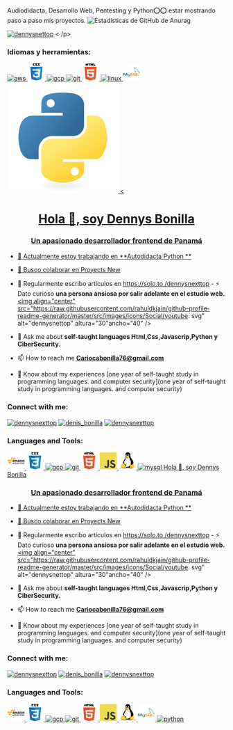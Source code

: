 Audiodidacta, Desarrollo Web, Pentesting y Python⭕⭕
estar mostrando paso a paso mis proyectos.
![Estadísticas de GitHub de Anurag](https://github-readme-stats.vercel.app/api?username=anuraghazra&show_icons=true&theme=merko)

<a href="https://www.youtube.com/c/dennysnettop" target="blank"><img align ="centro" src="https://raw.githubusercontent.com/rahuldkjain/github-profile-readme-generator/master/src/images/icons/Social/youtube.svg" alt="dennysnettop" height="30" width="40" /></a>
< /p>
  
  

<h3 align="left">Idiomas y herramientas:</h3>
<p align="left"> <a href="https://aws.amazon.com" target="_blank" rel="noreferrer"> <img src="https://raw.githubusercontent.com/devicons /devicon/master/icons/amazonwebservices/amazonwebservices-original-wordmark.svg" alt="aws" width="40" height="40"/> </a> <a href="https://www.w3schools .com/css/" target="_blank" rel="noreferrer"> <img src="https://raw.githubusercontent.com/devicons/devicon/master/icons/css3/css3-original-wordmark.svg" alt="css3" width="40" height="40"/> </a> <a href="https://cloud.google.com" target="_blank" rel="noreferrer"><img src="https://www.vectorlogo.zone/logos/google_cloud/google_cloud-icon.svg" alt="gcp" width="40" height="40"/> </a> <a href= "https://git-scm.com/" target="_blank" rel="noreferrer"> <img src="https://www.vectorlogo.zone/logos/git-scm/git-scm-icon. svg" alt="git" width="40" height="40"/> </a> <a href="https://www.w3.org/html/" target="_blank" rel="noreferrer "> <img src="https://raw.githubusercontent.com/devicons/devicon/master/icons/html5/html5-original-wordmark.svg" alt="html5" width="40" height="40" /> </a> <a href="https://www.linux.org/" target="_blank" rel="noreferrer"> <img src="https://raw.githubusercontent.com/devicons/devicon/master/icons/linux /linux-original.svg" alt="linux" width="40" height="40"/> </a> <a href="https://www.mysql.com/" target="_blank" rel ="noreferrer"> <img src="https://raw.githubusercontent.com/devicons/devicon/master/icons/mysql/mysql-original-wordmark.svg" alt="mysql" width="40" height= "40"/> </a> <a href="https://www.python.org" target="_blank" rel="noreferrer"> <img src="https://raw.githubusercontent.com/devicons/devicon/master/icons/python/python-original.svg" alt="python" ancho="40" altura="40"/> <
  
  
  
  <h1 align="center">Hola 👋, soy Dennys Bonilla</h1>
<h3 align="center">Un apasionado desarrollador frontend de Panamá</h3>

- 🔭 Actualmente estoy trabajando en **Autodidacta Python **

- 👯 Busco colaborar en [Proyects New](https://45-33-1-159.ip.linodeusercontent.com/)

- 📝 Regularmente escribo artículos en [https://solo.to /dennysnexttop](https://solo.to/dennysnexttop) - ⚡ Dato curioso **una persona ansiosa por salir adelante en el estudio web.** <a href="https://www.youtube.com/c/ dennysnettop" target="blank"><img align="center" src="https://raw.githubusercontent.com/rahuldkjain/github-profile-readme-generator/master/src/images/icons/Social/youtube. svg" alt="dennysnettop" altura="30"ancho="40" /></a>

- 💬 Ask me about **self-taught languages Html,Css,Javascrip,Python y CiberSecurity.**

- 📫 How to reach me **Cariocabonilla76@gmail.com**

- 📄 Know about my experiences [one year of self-taught study in programming languages. ​​and computer security](one year of self-taught study in programming languages. ​​and computer security)



<h3 align="left">Connect with me:</h3>
<p align="left">
<a href="https://linkedin.com/in/dennysnexttop" target="blank"><img align="center" src="https://raw.githubusercontent.com/rahuldkjain/github-profile-readme-generator/master/src/images/icons/Social/linked-in-alt.svg" alt="dennysnexttop" height="30" width="40" /></a>
<a href="https://fb.com/denis_bonilla" target="blank"><img align="center" src="https://raw.githubusercontent.com/rahuldkjain/github-profile-readme-generator/master/src/images/icons/Social/facebook.svg" alt="denis_bonilla" height="30" width="40" /></a>
<a href="https://instagram.com/dennysnexttop" target="blank"><img align="center" src="https://raw.githubusercontent.com/rahuldkjain/github-profile-readme-generator/master/src/images/icons/Social/instagram.svg" alt="dennysnexttop" height="30" width="40" /></a>

</p>

<h3 align="left">Languages and Tools:</h3>
<p align="left"> <a href="https://aws.amazon.com" target="_blank" rel="noreferrer"> <img src="https://raw.githubusercontent.com/devicons/devicon/master/icons/amazonwebservices/amazonwebservices-original-wordmark.svg" alt="aws" width="40" height="40"/> </a> <a href="https://www.w3schools.com/css/" target="_blank" rel="noreferrer"> <img src="https://raw.githubusercontent.com/devicons/devicon/master/icons/css3/css3-original-wordmark.svg" alt="css3" width="40" height="40"/> </a> <a href="https://cloud.google.com" target="_blank" rel="noreferrer"> <img src="https://www.vectorlogo.zone/logos/google_cloud/google_cloud-icon.svg" alt="gcp" width="40" height="40"/> </a> <a href="https://git-scm.com/" target="_blank" rel="noreferrer"> <img src="https://www.vectorlogo.zone/logos/git-scm/git-scm-icon.svg" alt="git" width="40" height="40"/> </a> <a href="https://www.w3.org/html/" target="_blank" rel="noreferrer"> <img src="https://raw.githubusercontent.com/devicons/devicon/master/icons/html5/html5-original-wordmark.svg" alt="html5" width="40" height="40"/> </a> <a href="https://developer.mozilla.org/en-US/docs/Web/JavaScript" target="_blank" rel="noreferrer"> <img src="https://raw.githubusercontent.com/devicons/devicon/master/icons/javascript/javascript-original.svg" alt="javascript" width="40" height="40"/> </a> <a href="https://www.linux.org/" target="_blank" rel="noreferrer"> <img src="https://raw.githubusercontent.com/devicons/devicon/master/icons/linux/linux-original.svg" alt="linux" width="40" height="40"/> </a> <a href="https://www.mysql.com/" target="_blank" rel="noreferrer"> <img src=g" alt="mysql" width="40" height="40"/> </a> <a href="https://www.python.org" target="_blan<h1 align="center">Hola 👋, soy Dennys Bonilla</h1>
<h3 align="center">Un apasionado desarrollador frontend de Panamá</h3>

- 🔭 Actualmente estoy trabajando en **Autodidacta Python **

- 👯 Busco colaborar en [Proyects New](https://45-33-1-159.ip.linodeusercontent.com/)

- 📝 Regularmente escribo artículos en [https://solo.to /dennysnexttop](https://solo.to/dennysnexttop) - ⚡ Dato curioso **una persona ansiosa por salir adelante en el estudio web.** <a href="https://www.youtube.com/c/ dennysnettop" target="blank"><img align="center" src="https://raw.githubusercontent.com/rahuldkjain/github-profile-readme-generator/master/src/images/icons/Social/youtube. svg" alt="dennysnettop" altura="30"ancho="40" /></a>

- 💬 Ask me about **self-taught languages Html,Css,Javascrip,Python y CiberSecurity.**

- 📫 How to reach me **Cariocabonilla76@gmail.com**

- 📄 Know about my experiences [one year of self-taught study in programming languages. ​​and computer security](one year of self-taught study in programming languages. ​​and computer security)



<h3 align="left">Connect with me:</h3>
<p align="left">
<a href="https://linkedin.com/in/dennysnexttop" target="blank"><img align="center" src="https://raw.githubusercontent.com/rahuldkjain/github-profile-readme-generator/master/src/images/icons/Social/linked-in-alt.svg" alt="dennysnexttop" height="30" width="40" /></a>
<a href="https://fb.com/denis_bonilla" target="blank"><img align="center" src="https://raw.githubusercontent.com/rahuldkjain/github-profile-readme-generator/master/src/images/icons/Social/facebook.svg" alt="denis_bonilla" height="30" width="40" /></a>
<a href="https://instagram.com/dennysnexttop" target="blank"><img align="center" src="https://raw.githubusercontent.com/rahuldkjain/github-profile-readme-generator/master/src/images/icons/Social/instagram.svg" alt="dennysnexttop" height="30" width="40" /></a>

</p>

<h3 align="left">Languages and Tools:</h3>
<p align="left"> <a href="https://aws.amazon.com" target="_blank" rel="noreferrer"> <img src="https://raw.githubusercontent.com/devicons/devicon/master/icons/amazonwebservices/amazonwebservices-original-wordmark.svg" alt="aws" width="40" height="40"/> </a> <a href="https://www.w3schools.com/css/" target="_blank" rel="noreferrer"> <img src="https://raw.githubusercontent.com/devicons/devicon/master/icons/css3/css3-original-wordmark.svg" alt="css3" width="40" height="40"/> </a> <a href="https://cloud.google.com" target="_blank" rel="noreferrer"> <img src="https://www.vectorlogo.zone/logos/google_cloud/google_cloud-icon.svg" alt="gcp" width="40" height="40"/> </a> <a href="https://git-scm.com/" target="_blank" rel="noreferrer"> <img src="https://www.vectorlogo.zone/logos/git-scm/git-scm-icon.svg" alt="git" width="40" height="40"/> </a> <a href="https://www.w3.org/html/" target="_blank" rel="noreferrer"> <img src="https://raw.githubusercontent.com/devicons/devicon/master/icons/html5/html5-original-wordmark.svg" alt="html5" width="40" height="40"/> </a> <a href="https://developer.mozilla.org/en-US/docs/Web/JavaScript" target="_blank" rel="noreferrer"> <img src="https://raw.githubusercontent.com/devicons/devicon/master/icons/javascript/javascript-original.svg" alt="javascript" width="40" height="40"/> </a> <a href="https://www.linux.org/" target="_blank" rel="noreferrer"> <img src="https://raw.githubusercontent.com/devicons/devicon/master/icons/linux/linux-original.svg" alt="linux" width="40" height="40"/> </a> <a href="https://www.mysql.com/" target="_blank" rel="noreferrer"> <img src="https://raw.githubusercontent.com/devicons/devicon/master/icons/mysql/mysql-original-wordmark.svg" alt="mysql" width="40" height="40"/> </af="https://www.python.org" target="_blank" rel="noreferrer"> <img srcvg" alt="python" width="40" he
 
